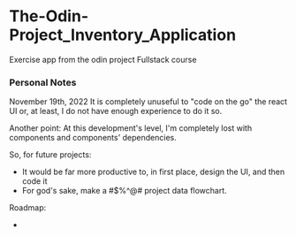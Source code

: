 # The-Odin-Project_Inventory_Application
Exercise app from the odin project Fullstack course

### Personal Notes

November 19th, 2022
It is completely unuseful to "code on the go" the react UI or, at least, I do not have enough experience to do it so.

Another point: At this development's level, I'm completely lost with components and components' dependencies.

So, for future projects:

- It would be far more productive to, in first place, design the UI, and then code it
- For god's sake, make a #$%^@# project data flowchart.


Roadmap:

- 